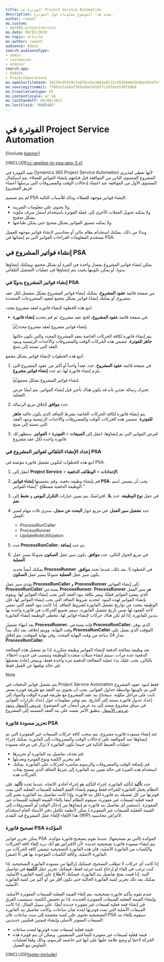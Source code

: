 ```yaml
---
title: الفوترة في Project Service Automation
description: يقدم هذا الموضوع معلومات حول الفوترة.
author: rumant
ms.custom:
- dyn365-projectservice
ms.date: 08/03/2020
ms.topic: article
ms.author: rumant
audience: Admin
search.audienceType:
- admin
- customizer
- enduser
search.app:
- D365PS
- ProjectOperations
ms.openlocfilehash: 58259c05939cfe870ce5e36b4a0221cd93b8e8d2b4be582efc9167e82579699e
ms.sourcegitcommit: 7f8d1e7a16af769adb43d1877c28fdce53975db8
ms.translationtype: HT
ms.contentlocale: ar-SA
ms.lasthandoff: 08/06/2021
ms.locfileid: "6985485"
---
```

# <a name="invoicing-in-project-service-automation"></a>الفوترة في Project Service Automation

[!include [banner](../includes/psa-now-project-operations.md)]

[!INCLUDE[cc-applies-to-psa-app-3.x](../includes/cc-applies-to-psa-app-3x.md)]

تفيد الفوترة في Dynamics 365 Project Service Automation لأنها تعطي لمديري المشروع المستوى الثاني من الموافقة قبل قيامهم بإنشاء الفواتير للعملاء. يتم استكمال المستوى الأول من الموافقة عند اعتماد إدخالات الوقت والمصروفات التي يرسلها أعضاء فريق المشروع.

لم يتم تصميم PSA لإنشاء فواتير موجهة للعملاء، وذلك للأسباب التالية:

- ولا يحتوي على معلومات الضريبة.
- ولا يمكنه تحويل العملات الأخرى إلى عملة الفوترة باستخدام أسعار صرف مكونة بشكل صحيح.
- ولا يمكنه تنسيق الفواتير بشكل صحيح حتى يمكن طباعتها.

وبدلا من ذلك، يمكنك استخدام نظام مالي أو محاسبي لإنشاء فواتير موجهة للعميل تستخدم المعلومات اقتراحات الفواتير التي تم إنشائها في PSA.

## <a name="creating-project-invoices-in-psa"></a>إنشاء فواتير المشروع في PSA

يمكن إنشاء فواتير المشروع بمعدل واحدة في المرة أو بشكل مجمع. ويمكنك إنشاؤها يدويا، أو يمكن تكوينها بحيث يتم إنشاؤها في عمليات التشغيل التلقائي.

### <a name="manually-create-project-invoices-in-psa"></a>إنشاء فواتير المشروع يدويًا في PSA

من صفحة قائمة **عقود المشروع**، يمكنك إنشاء فواتير المشروع بشكل منفصل لكل عقد مشروع، أو يمكنك إنشاء فواتير بشكل مجمع لعقود المشروعات المتعددة.

اتبع هذه الخطوة لإنشاء فاتورة لعقد مشروع محدد.

- في صفحة قائمة **عقود المشروع**، افتح عقد مشروع، ثم قم بتحديد **إنشاء فاتورة**.

    ![إنشاء فواتير مشروع لعقد مشروع محدد.](media/CreateProjectInvoicesOneByOne.png)

    يتم إنشاء فاتورة لكافة الحركات الخاصة بعقد المشروع المحدد والتي تكون حالتها **جاهز للفوترة**. تتضمن هذه الحركات الوقت والمصروفات والأحداث الرئيسية وبنود العقد التي تستند إلى منتج.

اتبع هذه الخطوات لإنشاء فواتير بشكل مجمع.

1. في صفحة قائمة **عقود المشروع**، حدد عقداً واحداً أو أكثر من عقود المشروع التي يلزم إنشاء فاتورة لها، ثم حدد **إنشاء فواتير مشروع**.

    ![إنشاء فواتير المشروع بشكل مجمع.](media/CreateProjectInvoicesBulk.png)

    تخبرك رسالة تحذير بأنه قد يكون هناك تأخير قبل إنشاء الفواتير. يتم أيضًا عرض العملية.

2. حدد **موافق** لإغلاق مربع الرسالة.

    يتم إنشاء فاتورة لكافة الحركات الخاصة بشرط التعاقد الذي يكون حالته **جاهز للفوترة**. تتضمن هذه الحركات الوقت والمصروفات والأحداث الرئيسية وبنود العقد التي تستند إلى منتج.

3. لعرض الفواتير التي تم إنشاؤها، انتقل إلى **المبيعات** \> **الفوترة** \> **الفواتير**. ستظهر لك فاتورة واحده لكل عقد مشروع.

### <a name="set-up-automated-creation-of-project-invoices-in-psa"></a>إعداد الإنشاء التلقائي لفواتير المشروع في PSA

اتبع هذه الخطوات لتكوين تشغيل فاتورة مؤتمتة في PSA.

1. انتقل إلى **Project Service** \> **الإعدادات** \> **الوظائف الدفعية**.
2. قم بإنشاء وظيفة دفعية، وقم بتسميتها **إنشاء فواتير PSA**. يجب أن يتضمن اسم الوظيفة الدفعية مصطلح "إنشاء الفواتير."
3. في حقل **نوع الوظيفة**، حدد **بلا**. افتراضيًا، يتم تعيين  خيارات **التكرار اليومي** و **نشط** إلى **نعم**.
4. حدد **تشغيل سير العمل**. في مربع حوار **البحث عن سجل**، ستري ثلاث مهام لسير العمل:

    - ProcessRunCaller
    - ProcessRunner
    - UpdateRoleUtilization

5. حدد **ProcessRunCaller**، ثم حدد **إضافة**.
6. في مربع الحوار التالي، حدد **موافق**. يكون سير عمل **السكون** متبوعًا بسير عمل **العملية**.

    يمكنك أيضاً تحديد **ProcessRunner** في الخطوة 5. بعد ذلك، عندما تحدد **موافق**، يكون سير عمل **العملية** متبوعًا بسير عمل **السكون**.

يؤدي سير عمل **ProcessRunCaller** و **ProcessRunner** إلى إنشاء الفواتير. **ProcessRunCaller** يستدعي **ProcessRunner**. **ProcessRunner** هو سير العمل الذي ينشئ الفواتير فعليًا. ويمر بكافة بنود العقد التي يجب إنشاء الفواتير لها، ويقوم بإنشاء الفواتير لهذه البنود. لتحديد شروط التعاقد التي يجب إنشاء الفواتير لها، فإن الوظيفة تبحث عن تواريخ تشغيل الفاتورة لشروط التعاقد. إذا كانت بنود العقد التي تنتمي لأحد العقود لها نفس تاريخ تشغيل الفاتورة، سيتم تجميع الحركات في فاتورة واحدة بها بندين للفاتورة. إذا لم تكن هناك حركات لإنشاء فواتير لها، تتخطى الوظيفة إنشاء الفاتورة.

بعد انتهاء تشغيل **ProcessRunner**، فإنه يستدعي **ProcessRunCaller**، الذي يوفر وقت النهاية، وويتم إغلاقه. بعد ذلك يبدأ **ProcessRunCaller** المؤقت الذي يعمل على مدار 24 ساعة من وقت النهاية المحدد. وفي نهاية المؤقت، يتم إغلاق **ProcessRunCaller**.

تعد وظيفة معالجة الدفعة لإنشاء الفواتير وظيفة متكررة. إذا تم تشغيل هذه المعالجة الدفعية عده مرات، سيتم إنشاء مثيلات متعددة للوظيفة وتتسبب في حدوث أخطاء. بالتالي، يجب عليك بدء عملية المعالجة الدفعية مرة واحدة فقط، وينبغي إعادة تشغيلها في حالة توقفها عن العمل فقط.

> [!NOTE]
> يتم تشغيل فواتير الدفعات في Project Service Automation فقط لبنود عقود المشروع التي تم تكوينها بواسطة جداول الفواتير. يجب أن يحتوي بند العقد مع طريقة فوترة بسعر ثابت على مراحل مكوّنة. سيحتاج بند عقد المشروع مع طريقة فوترة الوقت والمواد إلى إعداد جدول فاتورة يستند إلى التاريخ. يتم توفير معلومات حول إعداد تكرارات الفواتير في سياق مشروع يستند إلى بند عرض أسعار، في الموضوع، [عروض الأسعار وبنود عروض الأسعار](basic-quote-lines.md#invoice-schedule). ينطبق الأمر نفسه على بند العقد المستند إلى المشروع.      
 
### <a name="edit-a-draft-psa-invoice"></a>تحرير مسودة فاتورة PSA

عند إنشاء مسودة فاتورة مشروع، يتم سحب كافة حركات المبيعات غير المفوترة التي تم إنشاؤها عند الموافقة على إدخالات الوقت والمصروفات إلى الفاتورة. يمكنك إجراء عمليات الضبط التالية في حينما تكون الفاتورة لا تزال في مرحله مسودة:

- قم بحذف تفاصيل بند الفاتورة أو تحريرها.
- قم بتحرير الكمية ونوع الفوترة وتعديلها.
- قم بإضافة الوقت والمصروفات والرسوم مباشرة كحركات على الفاتورة. يمكنك استخدام هذه الميزة في حالة تعيين بند الفاتورة إلى شرط التعاقد الذي يسمح بفئات الحركات هذه.

حدد **تأكيد** لتأكيد الفاتورة. إجراء التأكيد هو إجراء أحادي الاتجاه. عندما تحدد **تأكيد**، فإن النظام يجعل الفاتورة للقراءة فقط ويقوم بإنشاء القيم الفعلية للمبيعات الفعلية التي تمت فوترتها من كل تفصيلة بند فاتورة لكل بند فاتورة. وإذا كانت تفاصيل بند الفاتورة تشير إلى قيمة فعلية لمبيعات غير مفوترة، سيقوم النظام أيضا بإلغاء القيمة الفعلية للمبيعات غير المفوترة. (ستشير أي تفاصيل بند فاتورة تم إنشاؤها من إدخال الوقت أو المصروفات إلى القيمة الفعلية للمبيعات غير المفوترة.) يمكن لأنظمة تكامل دفتر الأستاذ العام استخدام هذا الإلغاء لإلغاء عمل المشروع قيد التقدم (WIP) لأغراض محاسبيه.

### <a name="correct-a-confirmed-psa-invoice"></a>تصحيح فاتورة PSA المؤكدة

يمكن تحرير فواتير PSA المؤكدة (التي تم تصحيحها). عندما تقوم بتصحيح فاتورة مؤكدة، يتم إنشاء مسودة فاتورة تصحيحية جديدة. لأن الافتراض هو أنك تريد إلغاء كافة الحركات والكميات من الفاتورة الأصلية، فان هذه الفاتورة التصحيحية تتضمن كافة الحركات من الفاتورة الاصلية، وكافة الكميات الموجودة بها هي 0 (صفر).

إذا كانت أي حركات لا تتطلب التصحيح، فيمكنك إزالتها من مسودة الفاتورة التصحيحية. إذا كنت ترغب في إلغاء أو إرجاع كمية جزئيه فقط، فيمكنك تحرير حقل **الكمية** في تفاصيل البند. إذا قمت بفتح تفاصيل بند الفاتورة، فيمكنك الاطلاع على كمية الفاتورة الأصلية. يمكنك بعد ذلك تحرير كمية الفاتورة الحالية حتى تكون أقل من أو أكبر من كمية الفاتورة الأصلية.

عندم تقوم بتأكيد فاتورة تصحيحية، يتم إلغاء القيمة الفعلية للمبيعات المفوترة الأصلية، وإنشاء القيمة الفعلية للمبيعات المفوترة الجديدة. إذا تم تخفيض الكمية، سيتسبب الفرق في إنشاء قمة فعلية لمبيعات غير مفوترة جديدة أيضًا. علي سبيل المثال، إذا كانت المبيعات الأصلية التي تمت فوترتها لمده ثمان ساعات، وكانت تفاصيل بند الفاتورة التصحيحية تحتوي على كمية مخفضة إلى ست ساعات، فان PSA سيقوم بإلغاء بند المبيعات المفوتر الأصلي وإنشاء قيمتين فعليتين جديدتين:

- قيمة فعلية لمبيعات تمت فوترتها لست ساعات.
- قيمة فعلية لمبيعات غير مفوترة للساعتين المتبقيتين. ويمكن أن يتم فوترة هذه الحركة لاحقا أو وضع علامة عليها على أنها غير خاضعة للرسوم، وذلك وفقا لعمليات التفاوض مع العميل.


[!INCLUDE[footer-include](../includes/footer-banner.md)]
